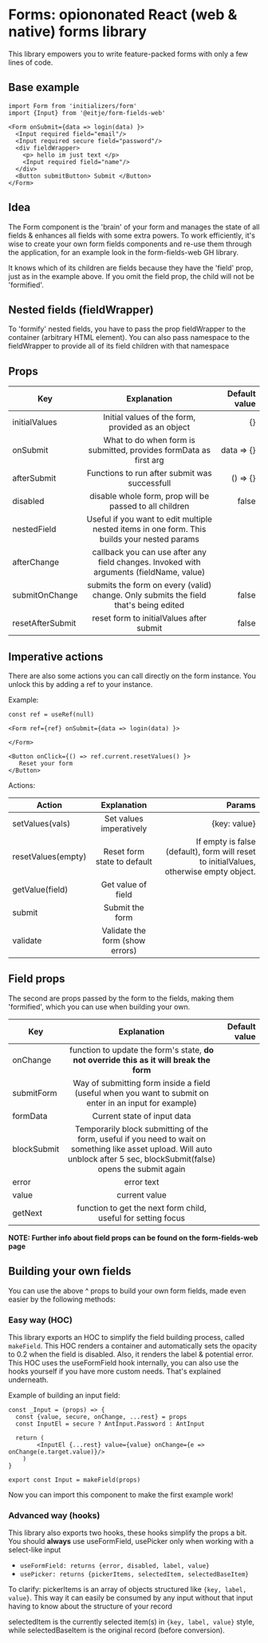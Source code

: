 # Forms: opiononated React (web & native) forms library

This library empowers you to write feature-packed forms with only a few lines of code.

## Base example

```
import Form from 'initializers/form'
import {Input} from '@eitje/form-fields-web'

<Form onSubmit={data => login(data) }>
  <Input required field="email"/>
  <Input required secure field="password"/>
  <div fieldWrapper>
    <p> hello im just text </p>
    <Input required field="name"/>
  </div>
  <Button submitButton> Submit </Button>
</Form>
```             

## Idea

The Form component is the 'brain' of your form and manages the state of all fields & enhances all fields with some extra powers. 
To work efficiently, it's wise to create your own form fields components and re-use them through the application, 
for an example look in the form-fields-web GH library.

It knows which of its children are fields because they have the 'field' prop, just as in the example above. 
If you omit the field prop, the child will not be 'formified'. 

## Nested fields (fieldWrapper)

To 'formify' nested fields, you have to pass the prop fieldWrapper to the container (arbitrary HTML element). You can also pass namespace to the fieldWrapper to provide all of its field children with that namespace

## Props

| Key        | Explanation           | Default value  | 
| ------------- |:-------------:| -----:|
| initialValues     | Initial values of the form, provided as an object | {}  |
| onSubmit    | What to do when form is submitted, provides formData as first arg     | data => {}    |
| afterSubmit | Functions to run after submit was successfull    | () => {}    |
| disabled | disable whole form, prop will be passed to all children    | false    |
| nestedField | Useful if you want to edit multiple nested items in one form. This builds your nested params  |     |
| afterChange | callback you can use after any field changes. Invoked with arguments (fieldName, value)  |    |
| submitOnChange | submits the form on every (valid) change. Only submits the field that's being edited | false |
| resetAfterSubmit | reset form to initialValues after submit | false |



## Imperative actions

There are also some actions you can call directly on the form instance. You unlock this by adding a ref to your instance.

Example:

```
const ref = useRef(null)

<Form ref={ref} onSubmit={data => login(data) }>

</Form>

<Button onClick={() => ref.current.resetValues() }> 
   Reset your form
</Button>
```

Actions:

| Action        | Explanation           | Params  |
| ------------- |:-------------:| -----:|
| setValues(vals)     | Set values imperatively   | {key: value}   |
| resetValues(empty) | Reset form state to default    | If empty is false (default), form will reset to initialValues, otherwise empty object.   |
| getValue(field)    |  Get value of field |  |
| submit | Submit the form     |     |
| validate | Validate the form (show errors) |     |



## Field props



The second are props passed by the form to the fields, making them 'formified', which you can use when building your own. 

| Key        | Explanation           | Default value  |
| ------------- |:-------------:| -----:|
| onChange     | function to update the form's state, **do not override this as it will break the form** |   |
| submitForm    | Way of submitting form inside a field (useful when you want to submit on enter in an input for example)     |   |
| formData | Current state of input data    |     |
| blockSubmit | Temporarily block submitting of the form, useful if you need to wait on something like asset upload. Will auto unblock after 5 sec, blockSubmit(false) opens the submit again     |     |
| error | error text |     |
| value | current value |     |
| getNext | function to get the next form child, useful for setting focus |     |

__NOTE: Further info about field props can be found on the form-fields-web page__ 



## Building your own fields

You can use the above ^ props to build your own form fields, made even easier by the following methods:

### Easy way (HOC)

This library exports an HOC to  simplify the field building process, called `makeField`. 
This HOC renders a container and automatically sets the opacity to 0.2 when the field is disabled. Also, it renders the label & potential error.
This HOC uses the useFormField hook internally, you can also use the hooks yourself if you have more custom needs. That's explained underneath.


Example of building an input field:

```
const _Input = (props) => {
  const {value, secure, onChange, ...rest} = props
  const InputEl = secure ? AntInput.Password : AntInput

  return (
        <InputEl {...rest} value={value} onChange={e => onChange(e.target.value)}/>
    )
}

export const Input = makeField(props) 
```

Now you can import this component to make the first example work! 

### Advanced way (hooks)

This library also exports two hooks, these hooks simplify the props a bit.
You should __always__ use useFormField, usePicker only when working with a select-like input

- `useFormField: returns {error, disabled, label, value} `
- `usePicker: returns {pickerItems, selectedItem, selectedBaseItem}`

To clarify: pickerItems is an array of objects structured like `{key, label, value}`.
This way it can easily be consumed by any input without that input having to know about the structure of your record

selectedItem is the currently selected item(s) in `{key, label, value}` style, while selectedBaseItem is the original record (before conversion).







